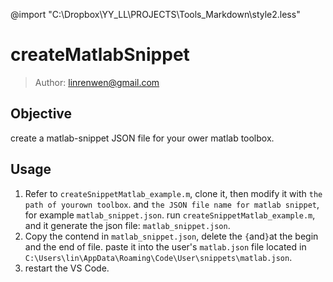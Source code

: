 @import "C:\Dropbox\YY_LL\PROJECTS\Tools_Markdown\style2.less"

# createMatlabSnippet

>Author: linrenwen@gmail.com

## Objective
create a matlab-snippet JSON file for your ower matlab toolbox.

## Usage
1. Refer to `createSnippetMatlab_example.m`, clone it, then modify it with `the path of yourown toolbox`. and `the JSON file name for matlab snippet`, for example `matlab_snippet.json`. run `createSnippetMatlab_example.m`, and it generate the json file: `matlab_snippet.json`.
2. Copy the contend in `matlab_snippet.json`, delete the `{`and`}`at the begin and the end of file. paste it into the user's `matlab.json` file located in `C:\Users\lin\AppData\Roaming\Code\User\snippets\matlab.json`.
3. restart the VS Code.



